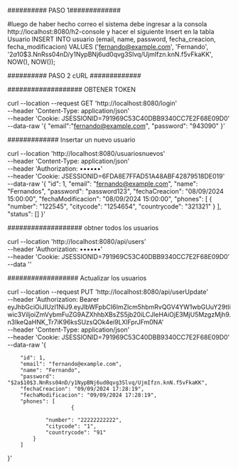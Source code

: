 ########## PASO 1#############


#luego de haber hecho correo el sistema debe ingresar a la consola http://localhost:8080/h2-console
y hacer el siguiente Insert en la tabla Usuario 
INSERT INTO usuario (email, name, password, fecha_creacion, fecha_modificacion)
VALUES ('fernando@example.com', 'Fernando', '$2a$10$3.NnRss04nD/y1NypBNj6ud0qvg3Slvq/UjmIfzn.knN.f5vFkaKK', NOW(), NOW());

########## PASO  2 cURL #############

################### OBTENER TOKEN 

curl --location --request GET 'http://localhost:8080/login' \
--header 'Content-Type: application/json' \
--header 'Cookie: JSESSIONID=791969C53C40DBB9340CC7E2F68E09D0' \
--data-raw '{
    "email":"fernando@example.com",
    "password": "943090"
}'

############# Insertar un nuevo usuario

curl --location 'http://localhost:8080/usuariosnuevos' \
--header 'Content-Type: application/json' \
--header 'Authorization: ••••••' \
--header 'Cookie: JSESSIONID=6FDA8E7FFAD51A48ABF42879518DE019' \
--data-raw '{
  "id": 1,
  "email": "fernando@example.com",
  "name": "Fernandos",
  "password": "password123",
  "fechaCreacion": "08/09/2024 15:00:00",
  "fechaModificacion": "08/09/2024 15:00:00",
  "phones": [
    {
      "number": "122545",
      "citycode": "1254654",
      "countrycode": "321321"
    }
  ],
  "status": []
}'

################### obtner todos los usuarios


curl --location 'http://localhost:8080/api/users' \
--header 'Authorization: ••••••' \
--header 'Cookie: JSESSIONID=791969C53C40DBB9340CC7E2F68E09D0' \
--data ''

################## Actualizar los usuarios


curl --location --request PUT 'http://localhost:8080/api/userUpdate' \
--header 'Authorization: Bearer eyJhbGciOiJIUzI1NiJ9.eyJlbWFpbCI6ImZlcm5hbmRvQGV4YW1wbGUuY29tIiwic3ViIjoiZmVybmFuZG9AZXhhbXBsZS5jb20iLCJleHAiOjE3MjU5MzgzMjh9.n3IkeQaHNK_Tr7iK96ksSUzsQOk4ei9LXlFprJFm0NA' \
--header 'Content-Type: application/json' \
--header 'Cookie: JSESSIONID=791969C53C40DBB9340CC7E2F68E09D0' \
--data-raw '{
    
        "id": 1,
        "email": "fernando@example.com",
        "name": "Fernando",
        "password": "$2a$10$3.NnRss04nD/y1NypBNj6ud0qvg3Slvq/UjmIfzn.knN.f5vFkaKK",
        "fechaCreacion": "09/09/2024 17:28:19",
        "fechaModificacion": "09/09/2024 17:28:19",
        "phones": [
                        {
 
                "number": "22222222222",
                "citycode": "1",
                "countrycode": "91"
            }
        ]
    
}'
